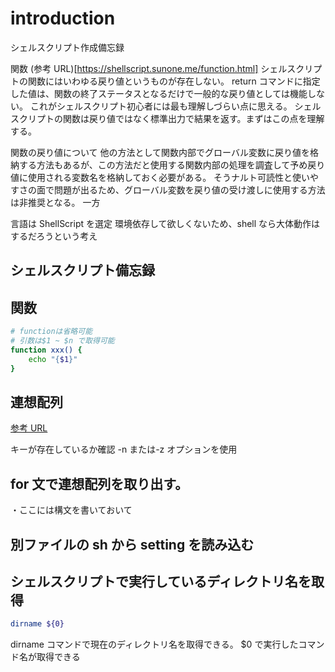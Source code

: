 # introduction

シェルスクリプト作成備忘録

関数
(参考 URL)[https://shellscript.sunone.me/function.html]
シェルスクリプトの関数にはいわゆる戻り値というものが存在しない。
return コマンドに指定した値は、関数の終了ステータスとなるだけで一般的な戻り値としては機能しない。
これがシェルスクリプト初心者には最も理解しづらい点に思える。
シェルスクリプトの関数は戻り値ではなく標準出力で結果を返す。まずはこの点を理解する。

関数の戻り値について
他の方法として関数内部でグローバル変数に戻り値を格納する方法もあるが、この方法だと使用する関数内部の処理を調査して予め戻り値に使用される変数名を格納しておく必要がある。
そうナルト可読性と使いやすさの面で問題が出るため、グローバル変数を戻り値の受け渡しに使用する方法は非推奨となる。
一方

言語は ShellScript を選定
環境依存して欲しくないため、shell なら大体動作はするだろうという考え

## シェルスクリプト備忘録

## 関数

```sh
# functionは省略可能
# 引数は$1 ~ $n で取得可能
function xxx() {
    echo "{$1}"
}
```

## 連想配列

[参考 URL](https://qiita.com/YutaSaito1991/items/c7c6bacb916f41ef1471)

キーが存在しているか確認
-n または-z オプションを使用

## for 文で連想配列を取り出す。

・ここには構文を書いておいて

##

##

## 別ファイルの sh から setting を読み込む

## シェルスクリプトで実行しているディレクトリ名を取得

```sh
dirname ${0}
```

dirname コマンドで現在のディレクトリ名を取得できる。
$0 で実行したコマンド名が取得できる
